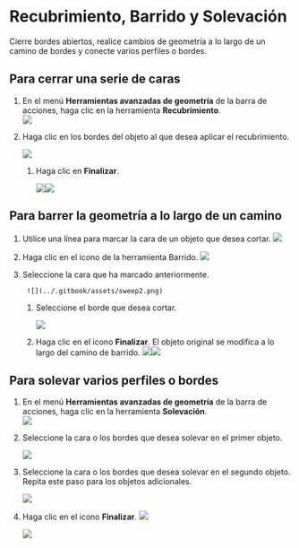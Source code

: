 # Recubrimiento, Barrido y Solevación

Cierre bordes abiertos, realice cambios de geometría a lo largo de un camino de bordes y conecte varios perfiles o bordes.

## Para cerrar una serie de caras

1. En el menú **Herramientas avanzadas de geometría** de la barra de acciones, haga clic en la herramienta **Recubrimiento**. \
![](<../.gitbook/assets/cover-tool (1).png>)
2. Haga clic en los bordes del objeto al que desea aplicar el recubrimiento.

   ![](../.gitbook/assets/cover\_tool1.png)

   1. Haga clic en **Finalizar**.

      ![](<../.gitbook/assets/guid-e23d787e-5f90-4de1-b690-03306f0cb4b2-low (1) (1) (2).png>)![](../.gitbook/assets/cover-finish.PNG)

## Para barrer la geometría a lo largo de un camino

1. Utilice una línea para marcar la cara de un objeto que desea cortar. ![](../.gitbook/assets/sweep.png)
2. Haga clic en el icono de la herramienta Barrido. ![](<../.gitbook/assets/sweep-tool (1).png>)
3. Seleccione la cara que ha marcado anteriormente.

   ```
    ![](../.gitbook/assets/sweep2.png)
   ```

   1. Seleccione el borde que desea cortar.

      ![](../.gitbook/assets/sweep3.png)
   2. Haga clic en el icono **Finalizar**. El objeto original se modifica a lo largo del camino de barrido. ![](../.gitbook/assets/sweep4.png)![](<../.gitbook/assets/guid-e23d787e-5f90-4de1-b690-03306f0cb4b2-low (1) (1) (1).png>)

## Para solevar varios perfiles o bordes

1. En el menú **Herramientas avanzadas de geometría** de la barra de acciones, haga clic en la herramienta **Solevación**. \
![](<../.gitbook/assets/loft-tool (1).png>)
2.  Seleccione la cara o los bordes que desea solevar en el primer objeto.

    ![](../.gitbook/assets/loft1.png)
3.  Seleccione la cara o los bordes que desea solevar en el segundo objeto. Repita este paso para los objetos adicionales.

    ![](../.gitbook/assets/loft2.png)
4.  Haga clic en el icono **Finalizar**. ![](<../.gitbook/assets/guid-e23d787e-5f90-4de1-b690-03306f0cb4b2-low (1) (1) (2) (1).png>)

    ![](../.gitbook/assets/loft3.png)
